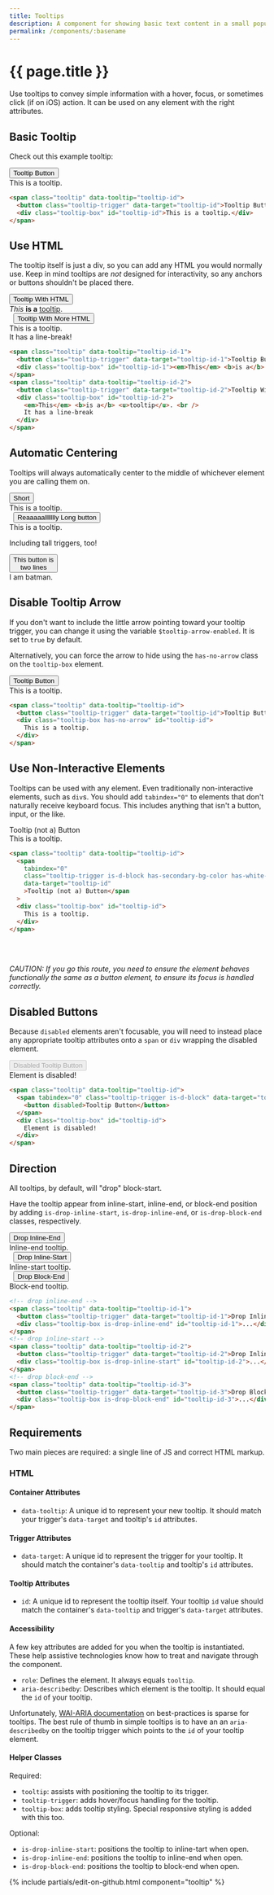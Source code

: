 ```yaml
---
title: Tooltips
description: A component for showing basic text content in a small popup box.
permalink: /components/:basename
---
```


# {{ page.title }}

Use tooltips to convey simple information with a hover, focus, or sometimes click (if on iOS) action. It can be used on any element with the right attributes.

## Basic Tooltip

Check out this example tooltip:

<div class="row">
  <span class="tooltip" data-tooltip="new-tooltip">
    <button class="tooltip-trigger" data-target="new-tooltip">Tooltip Button</button>
    <div class="tooltip-box" id="new-tooltip">This is a tooltip.</div>
  </span>
</div>

```html
<span class="tooltip" data-tooltip="tooltip-id">
  <button class="tooltip-trigger" data-target="tooltip-id">Tooltip Button</button>
  <div class="tooltip-box" id="tooltip-id">This is a tooltip.</div>
</span>
```

## Use HTML

The tooltip itself is just a div, so you can add any HTML you would normally use. Keep in mind tooltips are _not_ designed for interactivity, so any anchors or buttons shouldn't be placed there.

<div class="row">
  <span class="tooltip" data-tooltip="new-tooltip10">
    <button class="tooltip-trigger" data-target="new-tooltip10">Tooltip With HTML</button>
    <div class="tooltip-box" id="new-tooltip10"><em>This</em> <b>is a</b> <u>tooltip</u>.</div>
  </span>&nbsp;
  <span class="tooltip" data-tooltip="new-tooltip11">
    <button class="tooltip-trigger" data-target="new-tooltip11">Tooltip With More HTML</button>
    <div class="tooltip-box" id="new-tooltip11">This is a tooltip.<br />It has a line-break!
    </div>
  </span>
</div>

```html
<span class="tooltip" data-tooltip="tooltip-id-1">
  <button class="tooltip-trigger" data-target="tooltip-id-1">Tooltip Button</button>
  <div class="tooltip-box" id="tooltip-id-1"><em>This</em> <b>is a</b> <u>tooltip</u>.</div>
</span>
<span class="tooltip" data-tooltip="tooltip-id-2">
  <button class="tooltip-trigger" data-target="tooltip-id-2">Tooltip With More HTML</button>
  <div class="tooltip-box" id="tooltip-id-2">
    <em>This</em> <b>is a</b> <u>tooltip</u>. <br />
    It has a line-break
  </div>
</span>
```

## Automatic Centering

Tooltips will always automatically center to the middle of whichever element you are calling them on.

<div class="row">
  <span class="tooltip" data-tooltip="new-tooltip7">
    <button class="tooltip-trigger" data-target="new-tooltip7">Short</button>
    <div class="tooltip-box" id="new-tooltip7">This is a tooltip.</div>
  </span>&nbsp;
  <span class="tooltip" data-tooltip="new-tooltip8">
    <button class="tooltip-trigger" data-target="new-tooltip8">Reaaaaallllllly Long button</button>
    <div class="tooltip-box" id="new-tooltip8">This is a tooltip.</div>
  </span>
</div>

Including tall triggers, too!

<div class="row">
  <span class="tooltip" data-tooltip="new-tooltip12">
    <button class="tooltip-trigger" data-target="new-tooltip12">This button is<br/>two lines</button>
    <div class="tooltip-box is-drop-inline-end" id="new-tooltip12">I am batman.</div>
  </span>
</div>

## Disable Tooltip Arrow

If you don't want to include the little arrow pointing toward your tooltip trigger, you can change it using the variable `$tooltip-arrow-enabled`. It is set to `true` by default.

Alternatively, you can force the arrow to hide using the `has-no-arrow` class on the `tooltip-box` element.

<div class="row">
  <span class="tooltip" data-tooltip="new-tooltip2">
    <button class="tooltip-trigger" data-target="new-tooltip2">Tooltip Button</button>
    <div class="tooltip-box has-no-arrow" id="new-tooltip2">This is a tooltip.</div>
  </span>
</div>

```html
<span class="tooltip" data-tooltip="tooltip-id">
  <button class="tooltip-trigger" data-target="tooltip-id">Tooltip Button</button>
  <div class="tooltip-box has-no-arrow" id="tooltip-id">
    This is a tooltip.
  </div>
</span>
```

## Use Non-Interactive Elements

Tooltips can be used with any element. Even traditionally non-interactive elements, such as `div`s. You should add `tabindex="0"` to elements that don't naturally receive keyboard focus. This includes anything that isn't a button, input, or the like.

<div class="row has-m-block-end-md">
  <span class="tooltip" data-tooltip="new-tooltip3">
    <span tabindex="0" class="tooltip-trigger is-d-block has-secondary-bg-color has-white-text-color has-p-sm" data-target="new-tooltip3">
      Tooltip (not a) Button
    </span>
    <div class="tooltip-box" id="new-tooltip3">This is a tooltip.</div>
  </span>
</div>

```html
<span class="tooltip" data-tooltip="tooltip-id">
  <span
    tabindex="0"
    class="tooltip-trigger is-d-block has-secondary-bg-color has-white-text-color has-p-sm"
    data-target="tooltip-id"
    >Tooltip (not a) Button</span
  >
  <div class="tooltip-box" id="tooltip-id">
    This is a tooltip.
  </div>
</span>
```

<br />
<br />

_CAUTION: If you go this route, you need to ensure the element behaves functionally the same as a button element, to ensure its focus is handled correctly._

## Disabled Buttons

Because `disabled` elements aren't focusable, you will need to instead place any appropriate tooltip attributes onto a `span` or `div` wrapping the disabled element.

<div class="row">
  <span class="tooltip" data-tooltip="new-tooltip9">
    <span tabindex="0" class="tooltip-trigger is-d-block" data-target="new-tooltip9">
      <button disabled>Disabled Tooltip Button</button>
    </span>
    <div class="tooltip-box" id="new-tooltip9">Element is disabled!</div>
  </span>
</div>

```html
<span class="tooltip" data-tooltip="tooltip-id">
  <span tabindex="0" class="tooltip-trigger is-d-block" data-target="tooltip-id">
    <button disabled>Tooltip Button</button>
  </span>
  <div class="tooltip-box" id="tooltip-id">
    Element is disabled!
  </div>
</span>
```

## Direction

All tooltips, by default, will "drop" block-start.

Have the tooltip appear from inline-start, inline-end, or block-end position by adding `is-drop-inline-start`, `is-drop-inline-end`, or `is-drop-block-end` classes, respectively.

<div class="row">
  <span class="tooltip" data-tooltip="new-tooltip5">
    <button class="tooltip-trigger" data-target="new-tooltip5">Drop Inline-End</button>
    <div class="tooltip-box is-drop-inline-end" id="new-tooltip5">Inline-end tooltip.</div>
  </span>&nbsp;
  <span class="tooltip" data-tooltip="new-tooltip4">
    <button class="tooltip-trigger" data-target="new-tooltip4">Drop Inline-Start</button>
    <div class="tooltip-box is-drop-inline-start" id="new-tooltip4">Inline-start tooltip.</div>
  </span>&nbsp;
  <span class="tooltip" data-tooltip="new-tooltip6">
    <button class="tooltip-trigger" data-target="new-tooltip6">Drop Block-End</button>
    <div class="tooltip-box is-drop-block-end" id="new-tooltip6">Block-end tooltip.</div>
  </span>
</div>

```html
<!-- drop inline-end -->
<span class="tooltip" data-tooltip="tooltip-id-1">
  <button class="tooltip-trigger" data-target="tooltip-id-1">Drop Inline-End</button>
  <div class="tooltip-box is-drop-inline-end" id="tooltip-id-1">...</div>
</span>
<!-- drop inline-start -->
<span class="tooltip" data-tooltip="tooltip-id-2">
  <button class="tooltip-trigger" data-target="tooltip-id-2">Drop Inline-Start</button>
  <div class="tooltip-box is-drop-inline-start" id="tooltip-id-2">...</div>
</span>
<!-- drop block-end -->
<span class="tooltip" data-tooltip="tooltip-id-3">
  <button class="tooltip-trigger" data-target="tooltip-id-3">Drop Block-End</button>
  <div class="tooltip-box is-drop-block-end" id="tooltip-id-3">...</div>
</span>
```

## Requirements

Two main pieces are required: a single line of JS and correct HTML markup.

### HTML

#### Container Attributes

- `data-tooltip`: A unique id to represent your new tooltip. It should match your trigger's `data-target` and tooltip's `id` attributes.

#### Trigger Attributes

- `data-target`: A unique id to represent the trigger for your tooltip. It should match the container's `data-tooltip` and tooltip's `id` attributes.

#### Tooltip Attributes

- `id`: A unique id to represent the tooltip itself. Your tooltip `id` value should match the container's `data-tooltip` and trigger's `data-target` attributes.

#### Accessibility

A few key attributes are added for you when the tooltip is instantiated. These help assistive technologies know how to treat and navigate through the component.

- `role`: Defines the element. It always equals `tooltip`.
- `aria-describedby`: Describes which element is the tooltip. It should equal the `id` of your tooltip.

Unfortunately, [WAI-ARIA documentation](https://www.w3.org/TR/wai-aria-practices/#tooltip) on best-practices is sparse for tooltips. The best rule of thumb in simple tooltips is to have an an `aria-describedby` on the tooltip trigger which points to the `id` of your tooltip element.

#### Helper Classes

Required:

- `tooltip`: assists with positioning the tooltip to its trigger.
- `tooltip-trigger`: adds hover/focus handling for the tooltip.
- `tooltip-box`: adds tooltip styling. Special responsive styling is added with this too.

Optional:

- `is-drop-inline-start`: positions the tooltip to inline-tart when open.
- `is-drop-inline-end`: positions the tooltip to inline-end when open.
- `is-drop-block-end`: positions the tooltip to block-end when open.

{% include partials/edit-on-github.html component="tooltip" %}
